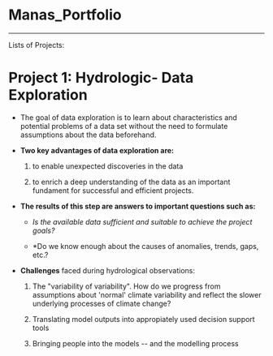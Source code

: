 # Manas_Portfolio

------------------------------------------------------------------------

Lists of Projects:

# Project 1: Hydrologic- Data Exploration

-   The goal of data exploration is to learn about characteristics and potential problems of a data set without the need to formulate assumptions about the data beforehand.

-   **Two key advantages of data exploration are:**

    1.  to enable unexpected discoveries in the data

    2.  to enrich a deep understanding of the data as an important fundament for successful and efficient projects.

-   **The results of this step are answers to important questions such as:**

    -   *Is the available data sufficient and suitable to achieve the project goals?*

    -   \*Do we know enough about the causes of anomalies, trends, gaps, etc.?


-   **Challenges** faced during hydrological observations:

    1.  The "variability of variability". How do we progress from assumptions about 'normal' climate variability and reflect the slower underlying processes of climate change?

    2.  Translating model outputs into appropiately used decision support tools

    3.  Bringing people into the models -- and the modelling process
